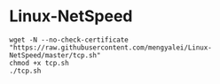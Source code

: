 # Linux-NetSpeed
```
wget -N --no-check-certificate "https://raw.githubusercontent.com/mengyalei/Linux-NetSpeed/master/tcp.sh"
chmod +x tcp.sh
./tcp.sh
```
